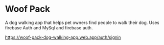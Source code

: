 # Woof Pack

A dog walking app that helps pet owners find people to walk their dog. Uses firebase Auth and MySql and firebase auth.

https://woof-pack-dog-walking-app.web.app/auth/signin
